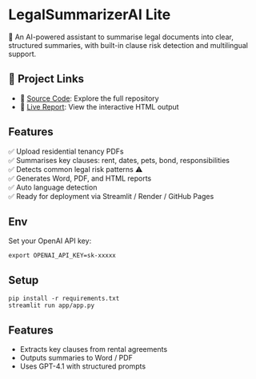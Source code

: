 # LegalSummarizerAI Lite

🧠 An AI-powered assistant to summarise legal documents into clear, structured summaries, with built-in clause risk detection and multilingual support.

## 📄 Project Links
- 📂 [Source Code](https://github.com/biosciences/LegalSummarizerAILite): Explore the full repository
- 🔗 [Live Report](https://biosciences.github.io/LegalSummarizerAILite/index.html): View the interactive HTML output

## Features

✅ Upload residential tenancy PDFs  
✅ Summarises key clauses: rent, dates, pets, bond, responsibilities  
✅ Detects common legal risk patterns ⚠️  
✅ Generates Word, PDF, and HTML reports  
✅ Auto language detection  
✅ Ready for deployment via Streamlit / Render / GitHub Pages  

## Env
Set your OpenAI API key:
```
export OPENAI_API_KEY=sk-xxxxx
```

## Setup
```
pip install -r requirements.txt
streamlit run app/app.py
```

## Features
- Extracts key clauses from rental agreements
- Outputs summaries to Word / PDF
- Uses GPT-4.1 with structured prompts
```
